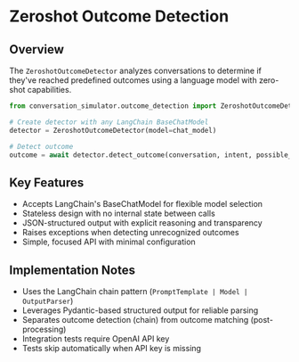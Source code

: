 # Zeroshot Outcome Detection

## Overview

The `ZeroshotOutcomeDetector` analyzes conversations to determine if they've reached predefined outcomes using a language model with zero-shot capabilities.

```python
from conversation_simulator.outcome_detection import ZeroshotOutcomeDetector

# Create detector with any LangChain BaseChatModel
detector = ZeroshotOutcomeDetector(model=chat_model)

# Detect outcome
outcome = await detector.detect_outcome(conversation, intent, possible_outcomes)
```

## Key Features

- Accepts LangChain's BaseChatModel for flexible model selection
- Stateless design with no internal state between calls
- JSON-structured output with explicit reasoning and transparency
- Raises exceptions when detecting unrecognized outcomes
- Simple, focused API with minimal configuration

## Implementation Notes

- Uses the LangChain chain pattern (`PromptTemplate | Model | OutputParser`)
- Leverages Pydantic-based structured output for reliable parsing
- Separates outcome detection (chain) from outcome matching (post-processing)
- Integration tests require OpenAI API key
- Tests skip automatically when API key is missing
